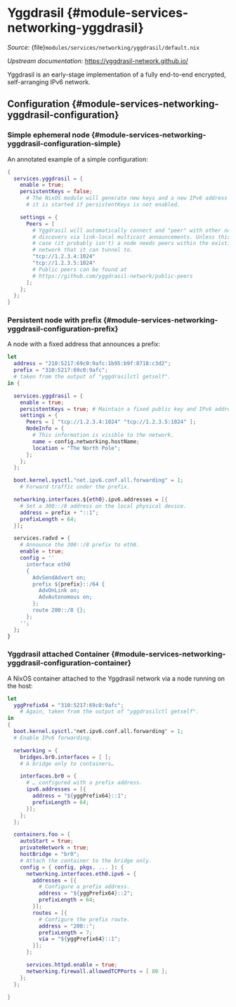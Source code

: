 # Yggdrasil {#module-services-networking-yggdrasil}

*Source:* {file}`modules/services/networking/yggdrasil/default.nix`

*Upstream documentation:* <https://yggdrasil-network.github.io/>

Yggdrasil is an early-stage implementation of a fully end-to-end encrypted,
self-arranging IPv6 network.

## Configuration {#module-services-networking-yggdrasil-configuration}

### Simple ephemeral node {#module-services-networking-yggdrasil-configuration-simple}

An annotated example of a simple configuration:
```nix
{
  services.yggdrasil = {
    enable = true;
    persistentKeys = false;
      # The NixOS module will generate new keys and a new IPv6 address each time
      # it is started if persistentKeys is not enabled.

    settings = {
      Peers = [
        # Yggdrasil will automatically connect and "peer" with other nodes it
        # discovers via link-local multicast announcements. Unless this is the
        # case (it probably isn't) a node needs peers within the existing
        # network that it can tunnel to.
        "tcp://1.2.3.4:1024"
        "tcp://1.2.3.5:1024"
        # Public peers can be found at
        # https://github.com/yggdrasil-network/public-peers
      ];
    };
  };
}
```

### Persistent node with prefix {#module-services-networking-yggdrasil-configuration-prefix}

A node with a fixed address that announces a prefix:
```nix
let
  address = "210:5217:69c0:9afc:1b95:b9f:8718:c3d2";
  prefix = "310:5217:69c0:9afc";
  # taken from the output of "yggdrasilctl getself".
in {

  services.yggdrasil = {
    enable = true;
    persistentKeys = true; # Maintain a fixed public key and IPv6 address.
    settings = {
      Peers = [ "tcp://1.2.3.4:1024" "tcp://1.2.3.5:1024" ];
      NodeInfo = {
        # This information is visible to the network.
        name = config.networking.hostName;
        location = "The North Pole";
      };
    };
  };

  boot.kernel.sysctl."net.ipv6.conf.all.forwarding" = 1;
    # Forward traffic under the prefix.

  networking.interfaces.${eth0}.ipv6.addresses = [{
    # Set a 300::/8 address on the local physical device.
    address = prefix + "::1";
    prefixLength = 64;
  }];

  services.radvd = {
    # Announce the 300::/8 prefix to eth0.
    enable = true;
    config = ''
      interface eth0
      {
        AdvSendAdvert on;
        prefix ${prefix}::/64 {
          AdvOnLink on;
          AdvAutonomous on;
        };
        route 200::/8 {};
      };
    '';
  };
}
```

### Yggdrasil attached Container {#module-services-networking-yggdrasil-configuration-container}

A NixOS container attached to the Yggdrasil network via a node running on the
host:
```nix
let
  yggPrefix64 = "310:5217:69c0:9afc";
    # Again, taken from the output of "yggdrasilctl getself".
in
{
  boot.kernel.sysctl."net.ipv6.conf.all.forwarding" = 1;
  # Enable IPv6 forwarding.

  networking = {
    bridges.br0.interfaces = [ ];
    # A bridge only to containers…

    interfaces.br0 = {
      # … configured with a prefix address.
      ipv6.addresses = [{
        address = "${yggPrefix64}::1";
        prefixLength = 64;
      }];
    };
  };

  containers.foo = {
    autoStart = true;
    privateNetwork = true;
    hostBridge = "br0";
    # Attach the container to the bridge only.
    config = { config, pkgs, ... }: {
      networking.interfaces.eth0.ipv6 = {
        addresses = [{
          # Configure a prefix address.
          address = "${yggPrefix64}::2";
          prefixLength = 64;
        }];
        routes = [{
          # Configure the prefix route.
          address = "200::";
          prefixLength = 7;
          via = "${yggPrefix64}::1";
        }];
      };

      services.httpd.enable = true;
      networking.firewall.allowedTCPPorts = [ 80 ];
    };
  };

}
```

